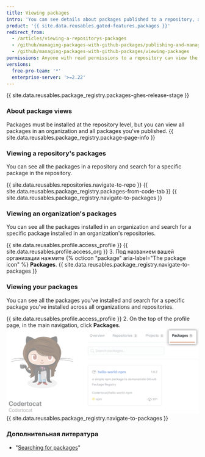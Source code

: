 ```yaml
---
title: Viewing packages
intro: 'You can see details about packages published to a repository, and narrow results by organization or user.'
product: '{{ site.data.reusables.gated-features.packages }}'
redirect_from:
  - /articles/viewing-a-repositorys-packages
  - /github/managing-packages-with-github-packages/publishing-and-managing-packages/viewing-a-repositorys-packages
  - /github/managing-packages-with-github-packages/viewing-packages
permissions: Anyone with read permissions to a repository can view the repository's packages.
versions:
  free-pro-team: '*'
  enterprise-server: '>=2.22'
---
```


{{ site.data.reusables.package_registry.packages-ghes-release-stage }}

### About package views

Packages must be installed at the repository level, but you can view all packages in an organization and all packages you've published. {{ site.data.reusables.package_registry.package-page-info }}

### Viewing a repository's packages

You can see all the packages in a repository and search for a specific package in the repository.

{{ site.data.reusables.repositories.navigate-to-repo }}
{{ site.data.reusables.package_registry.packages-from-code-tab }}
{{ site.data.reusables.package_registry.navigate-to-packages }}

### Viewing an organization's packages

You can see all the packages installed in an organization and search for a specific package installed in an organization's repositories.

{{ site.data.reusables.profile.access_profile }}
{{ site.data.reusables.profile.access_org }}
3. Под названием вашей организации нажмите
{% octicon "package" aria-label="The package icon" %} **Packages**.
{{ site.data.reusables.package_registry.navigate-to-packages }}

### Viewing your packages

You can see all the packages you've installed and search for a specific package you've installed across all organizations and repositories.

{{ site.data.reusables.profile.access_profile }}
2. On the top of the profile page, in the main navigation, click **Packages**. ![Project tab](/assets/images/help/package-registry/user-packages-tab.png)
{{ site.data.reusables.package_registry.navigate-to-packages }}

### Дополнительная литература

- "[Searching for packages](/github/searching-for-information-on-github/searching-for-packages)"

